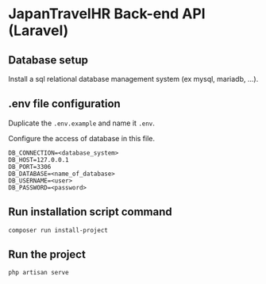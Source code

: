 # JapanTravelHR Back-end API (Laravel)

## Database setup
Install a sql relational database management system (ex mysql, mariadb, ...).

## .env file configuration
Duplicate the `.env.example` and name it `.env`.

Configure the access of database in this file.
```
DB_CONNECTION=<database_system>
DB_HOST=127.0.0.1
DB_PORT=3306
DB_DATABASE=<name_of_database>
DB_USERNAME=<user>
DB_PASSWORD=<password>
```

## Run installation script command
```
composer run install-project
```

## Run the project
```
php artisan serve
```
